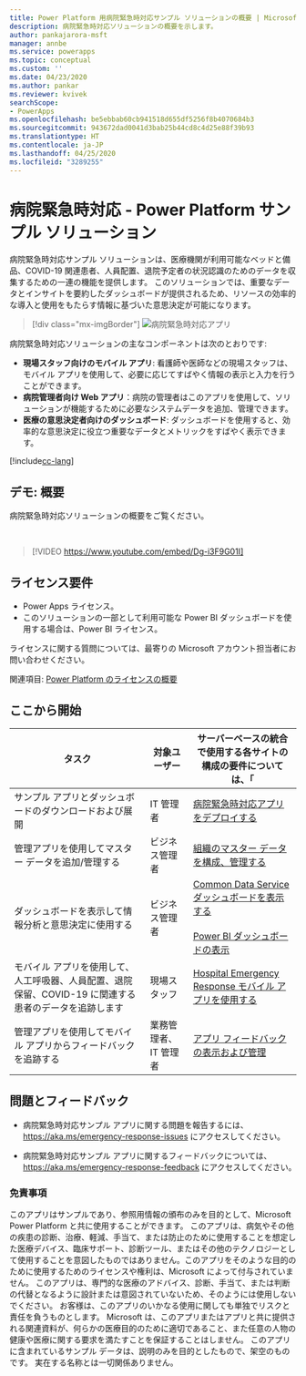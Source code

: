 ```yaml
---
title: Power Platform 用病院緊急時対応サンプル ソリューションの概要 | Microsoft Docs
description: 病院緊急時対応ソリューションの概要を示します。
author: pankajarora-msft
manager: annbe
ms.service: powerapps
ms.topic: conceptual
ms.custom: ''
ms.date: 04/23/2020
ms.author: pankar
ms.reviewer: kvivek
searchScope:
- PowerApps
ms.openlocfilehash: be5ebbab60cb941518d655df5256f8b4070684b3
ms.sourcegitcommit: 943672dad0041d3bab25b44cd8c4d25e88f39b93
ms.translationtype: HT
ms.contentlocale: ja-JP
ms.lasthandoff: 04/25/2020
ms.locfileid: "3289255"
---
```

# <a name="hospital-emergency-response---power-platform-sample-solution"></a>病院緊急時対応 - Power Platform サンプル ソリューション

病院緊急時対応サンプル ソリューションは、医療機関が利用可能なベッドと備品、COVID-19 関連患者、人員配置、退院予定者の状況認識のためのデータを収集するための一連の機能を提供します。 このソリューションでは、重要なデータとインサイトを要約したダッシュボードが提供されるため、リソースの効率的な導入と使用をもたらす情報に基づいた意思決定が可能になります。

> [!div class="mx-imgBorder"] 
> ![病院緊急時対応アプリ](media/conf-ermerg-response-solution-overview.png)

病院緊急時対応ソリューションの主なコンポーネントは次のとおりです:

- **現場スタッフ向けのモバイル アプリ**: 看護師や医師などの現場スタッフは、モバイル アプリを使用して、必要に応じてすばやく情報の表示と入力を行うことができます。
- **病院管理者向け Web アプリ**：病院の管理者はこのアプリを使用して、ソリューションが機能するために必要なシステムデータを追加、管理できます。
- **医療の意思決定者向けのダッシュボード**: ダッシュボードを使用すると、効率的な意思決定に役立つ重要なデータとメトリックをすばやく表示できます。

[!include[cc-lang](includes/cc-lang.md)]


## <a name="demo-quick-overview"></a>デモ: 概要

病院緊急時対応ソリューションの概要をご覧ください。

<br/>

> [!VIDEO https://www.youtube.com/embed/Dg-i3F9G01I]

## <a name="licensing-requirements"></a>ライセンス要件

- Power Apps ライセンス。
- このソリューションの一部として利用可能な Power BI ダッシュボードを使用する場合は、Power BI ライセンス。

ライセンスに関する質問については、最寄りの Microsoft アカウント担当者にお問い合わせください。

関連項目: [Power Platform のライセンスの概要](https://docs.microsoft.com/power-platform/admin/pricing-billing-skus)

## <a name="start-here"></a>ここから開始

|タスク​​  | 対象ユーザー|サーバーベースの統合で使用する各サイトの構成の要件については、「|
|--|--|--|
|サンプル アプリとダッシュボードのダウンロードおよび展開|IT 管理者|[病院緊急時対応アプリをデプロイする](deploy-configure.md)|
|管理アプリを使用してマスター データを追加/管理する|ビジネス管理者|[組織のマスター データを構成、管理する](configure-data-reporting.md#configure-and-manage-master-data-for-your-organization)|
|ダッシュボードを表示して情報分析と意思決定に使用する|ビジネス管理者|[Common Data Service ダッシュボードを表示する](configure-data-reporting.md#view-common-data-service-dashboards)<br/><br/>[Power BI ダッシュボードの表示](configure-data-reporting.md#view-power-bi-dashboard)|
|モバイル アプリを使用して、人工呼吸器、人員配置、退院保留、COVID-19 に関連する患者のデータを追跡します|現場スタッフ|[Hospital Emergency Response モバイル アプリを使用する](use.md)
|管理アプリを使用してモバイル アプリからフィードバックを追跡する|業務管理者、IT 管理者|[アプリ フィードバックの表示および管理](configure-data-reporting.md#view-and-manage-app-feedback)|


## <a name="issues-and-feedback"></a>問題とフィードバック

- 病院緊急時対応サンプル アプリに関する問題を報告するには、<https://aka.ms/emergency-response-issues> にアクセスしてください。

- 病院緊急時対応サンプル アプリに関するフィードバックについては、<https://aka.ms/emergency-response-feedback> にアクセスしてください。

### <a name="disclaimer"></a>免責事項

このアプリはサンプルであり、参照用情報の頒布のみを目的として、Microsoft Power Platform と共に使用することができます。 このアプリは、病気やその他の疾患の診断、治療、軽減、手当て、または防止のために使用することを想定した医療デバイス、臨床サポート、診断ツール、またはその他のテクノロジーとして使用することを意図したものではありません。このアプリをそのような目的のために使用するためのライセンスや権利は、Microsoft によって付与されていません。 このアプリは、専門的な医療のアドバイス、診断、手当て、または判断の代替となるように設計または意図されていないため、そのようには使用しないでください。 お客様は、このアプリのいかなる使用に関しても単独でリスクと責任を負うものとします。 Microsoft は、このアプリまたはアプリと共に提供される関連資料が、何らかの医療目的のために適切であること、また任意の人物の健康や医療に関する要求を満たすことを保証することはしません。 このアプリに含まれているサンプル データは、説明のみを目的としたもので、架空のものです。 実在する名称とは一切関係ありません。
